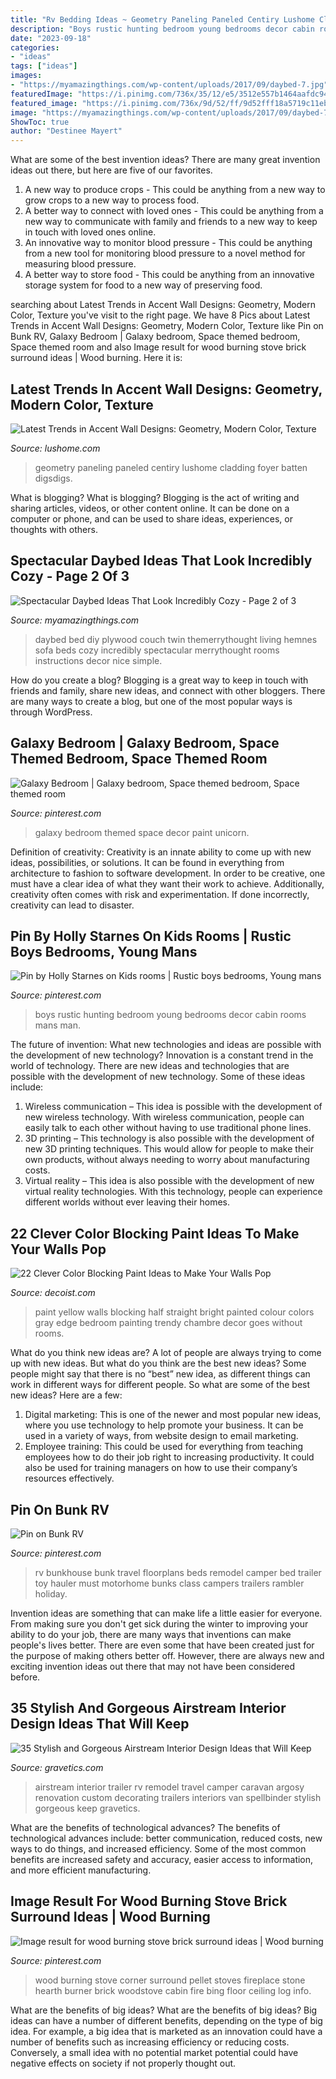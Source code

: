 ```yaml
---
title: "Rv Bedding Ideas ~ Geometry Paneling Paneled Centiry Lushome Cladding Foyer Batten Digsdigs"
description: "Boys rustic hunting bedroom young bedrooms decor cabin rooms mans man"
date: "2023-09-18"
categories:
- "ideas"
tags: ["ideas"]
images:
- "https://myamazingthings.com/wp-content/uploads/2017/09/daybed-7.jpg"
featuredImage: "https://i.pinimg.com/736x/35/12/e5/3512e557b1464aafdc94977421cddbd1.jpg"
featured_image: "https://i.pinimg.com/736x/9d/52/ff/9d52fff18a5719c11ebc51a54ddab922--wood-burning-stoves-bricks.jpg"
image: "https://myamazingthings.com/wp-content/uploads/2017/09/daybed-7.jpg"
ShowToc: true
author: "Destinee Mayert"
---
```



What are some of the best invention ideas?
There are many great invention ideas out there, but here are five of our favorites. 
1. A new way to produce crops - This could be anything from a new way to grow crops to a new way to process food. 
2. A better way to connect with loved ones - This could be anything from a new way to communicate with family and friends to a new way to keep in touch with loved ones online. 
3. An innovative way to monitor blood pressure - This could be anything from a new tool for monitoring blood pressure to a novel method for measuring blood pressure. 
4. A better way to store food - This could be anything from an innovative storage system for food to a new way of preserving food. 

	

		
searching about Latest Trends in Accent Wall Designs: Geometry, Modern Color, Texture you've visit to the right page. We have 8 Pics about Latest Trends in Accent Wall Designs: Geometry, Modern Color, Texture like Pin on Bunk RV, Galaxy Bedroom | Galaxy bedroom, Space themed bedroom, Space themed room and also Image result for wood burning stove brick surround ideas | Wood burning. Here it is:
		
    
## Latest Trends In Accent Wall Designs: Geometry, Modern Color, Texture

<img loading=lazy src="https://www.lushome.com/wp-content/uploads/2020/11/decorative-wall-panels-modern-interiors-14.jpg" onerror="this.onerror=null;this.src='https://tse3.mm.bing.net/th?id=OIP.7x9OBCVpRfMgVrvIM3eLagHaJ3&amp;pid=15.1';" alt="Latest Trends in Accent Wall Designs: Geometry, Modern Color, Texture">

_Source: lushome.com_

>geometry paneling paneled centiry lushome cladding foyer batten digsdigs. 

	

What is blogging?
What is blogging? Blogging is the act of writing and sharing articles, videos, or other content online. It can be done on a computer or phone, and can be used to share ideas, experiences, or thoughts with others.

    
## Spectacular Daybed Ideas That Look Incredibly Cozy - Page 2 Of 3

<img loading=lazy src="https://myamazingthings.com/wp-content/uploads/2017/09/daybed-7.jpg" onerror="this.onerror=null;this.src='https://tse3.mm.bing.net/th?id=OIP.j5YRsiu1ZgnV-xDpTEa2PQHaKC&amp;pid=15.1';" alt="Spectacular Daybed Ideas That Look Incredibly Cozy - Page 2 of 3">

_Source: myamazingthings.com_

>daybed bed diy plywood couch twin themerrythought living hemnes sofa beds cozy incredibly spectacular merrythought rooms instructions decor nice simple. 

	

How do you create a blog?
Blogging is a great way to keep in touch with friends and family, share new ideas, and connect with other bloggers. There are many ways to create a blog, but one of the most popular ways is through WordPress.

    
## Galaxy Bedroom | Galaxy Bedroom, Space Themed Bedroom, Space Themed Room

<img loading=lazy src="https://i.pinimg.com/736x/f6/a3/e2/f6a3e2c880ee75a4406623f7fe99e013.jpg" onerror="this.onerror=null;this.src='https://tse1.mm.bing.net/th?id=OIP.GGxGhx1I8joy6u7kpgeC5AHaJ3&amp;pid=15.1';" alt="Galaxy Bedroom | Galaxy bedroom, Space themed bedroom, Space themed room">

_Source: pinterest.com_

>galaxy bedroom themed space decor paint unicorn. 

	

Definition of creativity:
Creativity is an innate ability to come up with new ideas, possibilities, or solutions. It can be found in everything from architecture to fashion to software development. In order to be creative, one must have a clear idea of what they want their work to achieve. Additionally, creativity often comes with risk and experimentation. If done incorrectly, creativity can lead to disaster.

    
## Pin By Holly Starnes On Kids Rooms | Rustic Boys Bedrooms, Young Mans

<img loading=lazy src="https://i.pinimg.com/736x/35/12/e5/3512e557b1464aafdc94977421cddbd1.jpg" onerror="this.onerror=null;this.src='https://tse4.mm.bing.net/th?id=OIP.M82t96xKDVyiUwSC58KgkAHaJ3&amp;pid=15.1';" alt="Pin by Holly Starnes on Kids rooms | Rustic boys bedrooms, Young mans">

_Source: pinterest.com_

>boys rustic hunting bedroom young bedrooms decor cabin rooms mans man. 

	

The future of invention: What new technologies and ideas are possible with the development of new technology?
Innovation is a constant trend in the world of technology. There are new ideas and technologies that are possible with the development of new technology. Some of these ideas include: 
1) Wireless communication – This idea is possible with the development of new wireless technology. With wireless communication, people can easily talk to each other without having to use traditional phone lines. 
2) 3D printing – This technology is also possible with the development of new 3D printing techniques. This would allow for people to make their own products, without always needing to worry about manufacturing costs. 
3) Virtual reality – This idea is also possible with the development of new virtual reality technologies. With this technology, people can experience different worlds without ever leaving their homes.

    
## 22 Clever Color Blocking Paint Ideas To Make Your Walls Pop

<img loading=lazy src="http://cdn.decoist.com/wp-content/uploads/2015/08/Bright-yellow-paint-that-goes-without-the-straight-edge.jpg" onerror="this.onerror=null;this.src='https://tse3.mm.bing.net/th?id=OIP.5CITcQDX1mUTqeJafVKe1AHaLH&amp;pid=15.1';" alt="22 Clever Color Blocking Paint Ideas to Make Your Walls Pop">

_Source: decoist.com_

>paint yellow walls blocking half straight bright painted colour colors gray edge bedroom painting trendy chambre decor goes without rooms. 

	

What do you think new ideas are?
A lot of people are always trying to come up with new ideas. But what do you think are the best new ideas? Some people might say that there is no “best” new idea, as different things can work in different ways for different people. So what are some of the best new ideas? Here are a few: 
1) Digital marketing: This is one of the newer and most popular new ideas, where you use technology to help promote your business. It can be used in a variety of ways, from website design to email marketing. 
2) Employee training: This could be used for everything from teaching employees how to do their job right to increasing productivity. It could also be used for training managers on how to use their company’s resources effectively.

    
## Pin On Bunk RV

<img loading=lazy src="https://i.pinimg.com/736x/91/eb/1f/91eb1f04ce3f306c9df5ee08338858b2.jpg" onerror="this.onerror=null;this.src='https://tse3.mm.bing.net/th?id=OIP.gHr086hmJ0arHezxTHA7YAHaMK&amp;pid=15.1';" alt="Pin on Bunk RV">

_Source: pinterest.com_

>rv bunkhouse bunk travel floorplans beds remodel camper bed trailer toy hauler must motorhome bunks class campers trailers rambler holiday. 

	

Invention ideas are something that can make life a little easier for everyone. From making sure you don't get sick during the winter to improving your ability to do your job, there are many ways that inventions can make people's lives better. There are even some that have been created just for the purpose of making others better off. However, there are always new and exciting invention ideas out there that may not have been considered before.

    
## 35 Stylish And Gorgeous Airstream Interior Design Ideas That Will Keep

<img loading=lazy src="https://www.gravetics.com/wp-content/uploads/2017/08/camper-interior-decorating.jpg" onerror="this.onerror=null;this.src='https://tse1.mm.bing.net/th?id=OIP.KaoPQlls7SCDpo5ku1ATSwHaJ3&amp;pid=15.1';" alt="35 Stylish and Gorgeous Airstream Interior Design Ideas that Will Keep">

_Source: gravetics.com_

>airstream interior trailer rv remodel travel camper caravan argosy renovation custom decorating trailers interiors van spellbinder stylish gorgeous keep gravetics. 

	

What are the benefits of technological advances?
The benefits of technological advances include: better communication, reduced costs, new ways to do things, and increased efficiency. Some of the most common benefits are increased safety and accuracy, easier access to information, and more efficient manufacturing.

    
## Image Result For Wood Burning Stove Brick Surround Ideas | Wood Burning

<img loading=lazy src="https://i.pinimg.com/736x/9d/52/ff/9d52fff18a5719c11ebc51a54ddab922--wood-burning-stoves-bricks.jpg" onerror="this.onerror=null;this.src='https://tse3.mm.bing.net/th?id=OIP.dYULNxpsYTX0SVNgBlLOFAHaL5&amp;pid=15.1';" alt="Image result for wood burning stove brick surround ideas | Wood burning">

_Source: pinterest.com_

>wood burning stove corner surround pellet stoves fireplace stone hearth burner brick woodstove cabin fire bing floor ceiling log info. 

	

What are the benefits of big ideas?
What are the benefits of big ideas? Big ideas can have a number of different benefits, depending on the type of big idea. For example, a big idea that is marketed as an innovation could have a number of benefits such as increasing efficiency or reducing costs. Conversely, a small idea with no potential market potential could have negative effects on society if not properly thought out.

